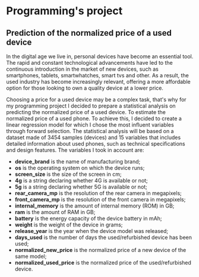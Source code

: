 # Programming's project
## Prediction of the normalized price of a used device

In the digital age we live in, personal devices have become an essential tool. The rapid and constant technological advancements have led to the continuous introduction in the market of new devices, such as smartphones, tablets, smartwhatches, smart tvs and other. As a result, the used industry has become increasingly relevant, offering a more affordable option for those looking to own a quality device at a lower price.

Choosing a price for a used device may be a complex task, that\'s why for my programming project I decided to prepare a statistical analysis on predicting the normalized price of a used device. To estimate the normalized price of a used phone. To achieve this, I decided to create a linear regression model for which I chose the most influent variables through forward selection. The statistical analysis will be based on a dataset made of 3454 samples (devices) and 15 variables that includes detailed information about used phones, such as technical specifications and design features. The variables I took in account are:

- **device_brand** is the name of manufacturing brand;
- **os** is the operating system on which the device runs;
- **screen_size** is the size of the screen in cm;
- **4g** is a string declaring whether 4G is available or not;
- **5g** is a string declaring whether 5G is available or not;
- **rear_camera_mp** is the resolution of the rear camera in megapixels;
- **front_camera_mp** is the resolution of the front camera in megapixels;
- **internal_memory** is the amount of internal memory (ROM) in GB;
- **ram** is the amount of RAM in GB;
- **battery** is the energy capacity of the device battery in mAh;
- **weight** is the weight of the device in grams;
- **release_year** is the year when the device model was released;
- **days_used** is the number of days the used/refurbished device has been used;
- **normalized_new_price** is the normalized price of a new device of the same model;
- **normalized_used_price** is the normalized price of the used/refurbished device.